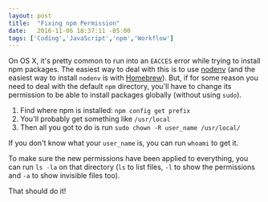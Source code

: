 ```yaml
---
layout: post
title:  "Fixing npm Permission"
date:   2016-11-06 18:37:11 -05:00
tags: ['Coding','JavaScript','npm','Workflow']
---
```


On OS X, it's pretty common to run into an `EACCES` error while trying to install npm packages. The easiest way to deal with this is to use [nodenv][1] (and the easiest way to install `nodenv` is with [Homebrew][2]). But, if for some reason you need to deal with the default `npm` directory, you'll have to change its permission to be able to install packages globally (without using `sudo`).

1. Find where npm is installed: `npm config get prefix`
2. You'll probably get something like `/usr/local`
3. Then all you got to do is run `sudo chown -R user_name /usr/local/`

If you don't know what your `user_name` is, you can run `whoami` to get it.

To make sure the new permissions have been applied to everything, you can run `ls -la` on that directory (`ls` to list files, `-l` to show the permissions and `-a` to show invisible files too).

That should do it!

[1]:https://github.com/nodenv/nodenv
[2]:http://brew.sh
